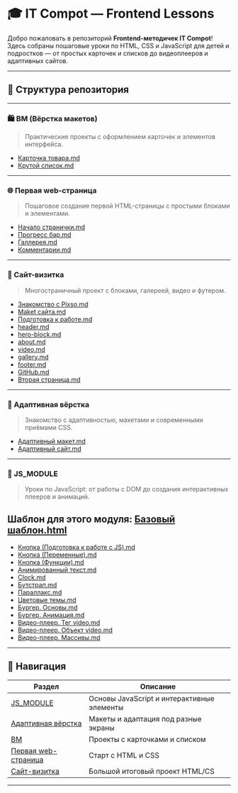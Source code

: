 # 🎓 IT Compot — Frontend Lessons

Добро пожаловать в репозиторий **Frontend-методичек IT Compot**!
Здесь собраны пошаговые уроки по HTML, CSS и JavaScript для детей и подростков — от простых карточек и списков до видеоплееров и адаптивных сайтов.

---
## 📂 Структура репозитория
---
### 🛍️ BM (Вёрстка макетов)

> Практические проекты с оформлением карточек и элементов интерфейса.

* [Карточка товара.md](BM/Карточка%20товара.md)
* [Крутой список.md](ВМ/Крутой%20список.md)

---

### 🌐 Первая web-страница

> Пошаговое создание первой HTML-страницы с простыми блоками и элементами.

* [Начало странички.md](Первая%20web-страница/Начало%20странички.md)
* [Прогресс бар.md](Первая%20web-страница/Прогресс%20бар.md)
* [Галлерея.md](Первая%20web-страница/Галлерея.md)
* [Комментарии.md](Первая%20web-страница/Комментарии.md)

---

### 💼 Сайт-визитка

> Многостраничный проект с блоками, галереей, видео и футером.

* [Знакомство с Pixso.md](Сайт-визитка/Знакомство%20с%20Pixso.md)
* [Мaket сайта.md](Сайт-визитка/Макет%20сайта.md)
* [Подготовка к работе.md](Сайт-визитка/Подготовка%20к%20работе.md)
* [header.md](Сайт-визитка/header.md)
* [hero-block.md](Сайт-визитка/hero-block.md)
* [about.md](Сайт-визитка/about.md)
* [video.md](Сайт-визитка/video.md)
* [gallery.md](Сайт-визитка/gallery.md)
* [footer.md](Сайт-визитка/footer.md)
* [GitHub.md](Сайт-визитка/GitHub.md)
* [Вторая страница.md](Сайт-визитка/Вторая%20страница.md)

---

### 📱 Адаптивная вёрстка

> Знакомство с адаптивностью, макетами и современными приёмами CSS.

* [Адаптивный макет.md](Адаптивная%20вёрстка/Адаптивный%20макет.md)
* [Адаптивный сайт.md](Адаптивная%20вёрстка/Адаптивный%20сайт.md)

---

### 🧱 JS_MODULE

> Уроки по JavaScript: от работы с DOM до создания интерактивных плееров и анимаций.

## Шаблон для этого модуля:  [Базовый шаблон.html](JS_MODULE/Базовый%20шаблон.html)

* [Кнопка (Подготовка к работе с JS).md](JS_MODULE/Кнопка%20%28Подготовка%20к%20работе%20с%20JS%29.md)
* [Кнопка (Переменные).md](JS_MODULE/Кнопка%20%28Переменные%29.md)
* [Кнопка (Функции).md](JS_MODULE/Кнопка%20%28Функции%29.md)
* [Анимированный текст.md](JS_MODULE/Анимированный%20текст.md)
* [Clock.md](JS_MODULE/Clock.md)
* [Бутстрап.md](JS_MODULE/Бутстрап.md)
* [Параллакс.md](JS_MODULE/Параллакс.md)
* [Цветовые темы.md](JS_MODULE/Цветовые%20темы.md)
* [Бургер. Основы.md](JS_MODULE/Бургер.%20Основы.md)
* [Бургер. Анимация.md](JS_MODULE/Бургер.%20Анимация.md)
* [Видео-плеер. Тег video.md](JS_MODULE/Видео-плеер.%20Тег%20видео.md)
* [Видео-плеер. Объект video.md](JS_MODULE/Видео-плеер.%20Объект%20video.md)
* [Видео-плеер. Массивы.md](JS_MODULE/Видео-плеер.%20Массивы.md)

---


## 🧭 Навигация

| Раздел                                       | Описание                                   |
| -------------------------------------------- | ------------------------------------------ |
| [JS_MODULE](#-js_module)                     | Основы JavaScript и интерактивные элементы |
| [Адаптивная вёрстка](#-адаптивная-вёрстка)   | Макеты и адаптация под разные экраны       |
| [BM](#-bm-вёрстка-макетов)                   | Проекты с карточками и списком             |
| [Первая web-страница](#-первая-web-страница) | Старт с HTML и CSS                         |
| [Сайт-визитка](#-сайт-визитка)               | Большой итоговый проект  HTML/CS           |

---
